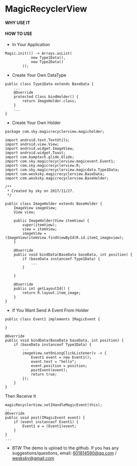 # MagicRecyclerView

#### WHY USE IT

#### HOW TO USE
* In Your Application
```
Magic.init(() -> Arrays.asList(
            new Type1Data(),
            new Type2Data()
        ));
```
* Create Your Own DataType
```
public class Type1Data extends BaseData {
    ...
    @Override
    protected Class bindHolder() {
        return ImageHolder.class;
    }
    ...
}
```
* Create Your Own Holder
```
package com.sky.magicrecyclerview.magicholder;

import android.text.TextUtils;
import android.view.View;
import android.widget.ImageView;
import android.widget.Toast;
import com.bumptech.glide.Glide;
import com.sky.magicrecyclerview.magicevent.Event1;
import com.sky.magicrecyclerview.R;
import com.sky.magicrecyclerview.magicdata.Type1Data;
import com.wesksky.magicrecyclerview.BaseData;
import com.wesksky.magicrecyclerview.BaseHolder;

/**
 * Created by sky on 2017/11/27.
 */

public class ImageHolder extends BaseHolder {
    ImageView imageView;
    View view;

    public ImageHolder(View itemView) {
        super(itemView);
        view = itemView;
        imageView = (ImageView)itemView.findViewById(R.id.item1_imageview);
    }

    @Override
    public void bindData(BaseData baseData, int position) {
        if (baseData instanceof Type1Data) {
            ...
        }

    }

    @Override
    public int getLayoutId() {
        return R.layout.item_image;
    }
}
```

* If You Want Send A Event From Holder
```
public class Event1 implements IMagicEvent {

}

@Override
public void bindData(BaseData baseData, int position) {
    if (baseData instanceof Type1Data) {
        ...
        imageView.setOnLongClickListener(v -> {
            Event1 event = new Event1();
            event.test = "hello";
            event.position = position;
            postEvent(event);
            return true;
        });
    }
}
```

Then Receive It
```
magicRecyclerView.setIHandleMagicEvent(this);
...
@Override
public void post(IMagicEvent event) {
    if (event instanceof Event1) {
        Event1 e = (Event1)event;
    }
}
...
```
* BTW
The demo is upload to the github. If you has any suggestions/questions, 
email: 601814590@qq.com / wesksky@gmail.com
